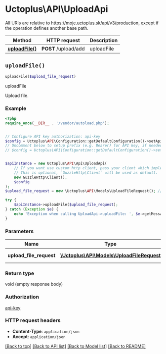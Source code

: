# Uctoplus\API\UploadApi

All URIs are relative to https://moje.uctoplus.sk/api/v3/production, except if the operation defines another base path.

| Method | HTTP request | Description |
| ------------- | ------------- | ------------- |
| [**uploadFile()**](UploadApi.md#uploadFile) | **POST** /upload/add | uploadFile |


## `uploadFile()`

```php
uploadFile($upload_file_request)
```

uploadFile

Upload file.

### Example

```php
<?php
require_once(__DIR__ . '/vendor/autoload.php');


// Configure API key authorization: api-key
$config = Uctoplus\API\Configuration::getDefaultConfiguration()->setApiKey('api-key', 'YOUR_API_KEY');
// Uncomment below to setup prefix (e.g. Bearer) for API key, if needed
// $config = Uctoplus\API\Configuration::getDefaultConfiguration()->setApiKeyPrefix('api-key', 'Bearer');


$apiInstance = new Uctoplus\API\Api\UploadApi(
    // If you want use custom http client, pass your client which implements `GuzzleHttp\ClientInterface`.
    // This is optional, `GuzzleHttp\Client` will be used as default.
    new GuzzleHttp\Client(),
    $config
);
$upload_file_request = new \Uctoplus\API\Models\UploadFileRequest(); // \Uctoplus\API\Models\UploadFileRequest | File for upload

try {
    $apiInstance->uploadFile($upload_file_request);
} catch (Exception $e) {
    echo 'Exception when calling UploadApi->uploadFile: ', $e->getMessage(), PHP_EOL;
}
```

### Parameters

| Name | Type | Description  | Notes |
| ------------- | ------------- | ------------- | ------------- |
| **upload_file_request** | [**\Uctoplus\API\Models\UploadFileRequest**](../Model/UploadFileRequest.md)| File for upload | |

### Return type

void (empty response body)

### Authorization

[api-key](../../README.md#api-key)

### HTTP request headers

- **Content-Type**: `application/json`
- **Accept**: `application/json`

[[Back to top]](#) [[Back to API list]](../../README.md#endpoints)
[[Back to Model list]](../../README.md#models)
[[Back to README]](../../README.md)
